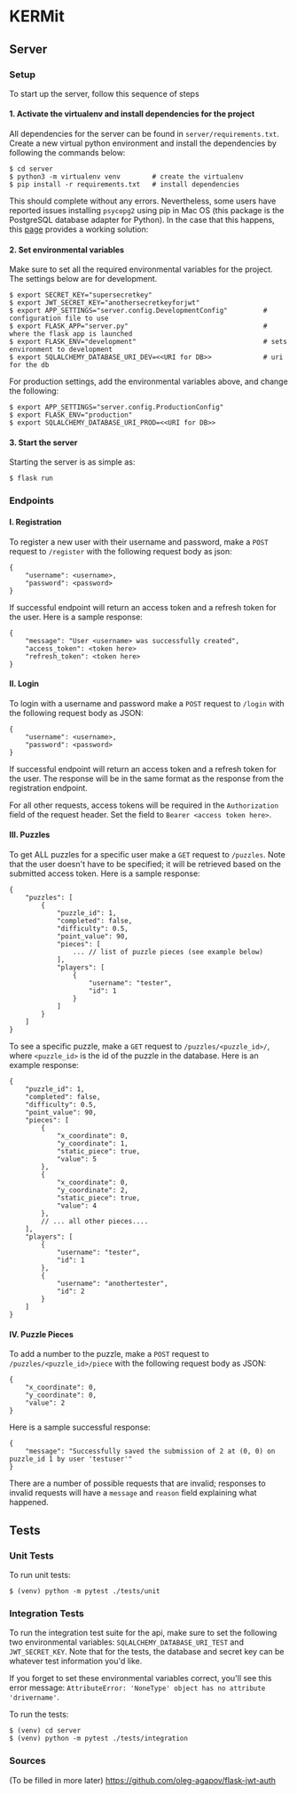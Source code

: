 # KERMit

## Server

### Setup
To start up the server, follow this sequence of steps

#### 1. Activate the virtualenv and install dependencies for the project

All dependencies for the server can be found in `server/requirements.txt`. Create a new virtual python environment
and install the dependencies by following the commands below:
```
$ cd server
$ python3 -m virtualenv venv        # create the virtualenv
$ pip install -r requirements.txt   # install dependencies
```
This should complete without any errors. Nevertheless, some users have reported issues installing
`psycopg2` using pip in Mac OS (this package is the PostgreSQL database adapter for Python).
In the case that this happens, this [page](https://stackoverflow.com/a/42264168)  provides a working solution: 

#### 2. Set environmental variables

Make sure to set all the required environmental variables for the project. The settings below are for development.
```
$ export SECRET_KEY="supersecretkey"      
$ export JWT_SECRET_KEY="anothersecretkeyforjwt" 
$ export APP_SETTINGS="server.config.DevelopmentConfig"         # configuration file to use
$ export FLASK_APP="server.py"                                  # where the flask app is launched
$ export FLASK_ENV="development"                                # sets environment to development 
$ export SQLALCHEMY_DATABASE_URI_DEV=<<URI for DB>>             # uri for the db
```

For production settings, add the environmental variables above, and change the following:
```
$ export APP_SETTINGS="server.config.ProductionConfig"
$ export FLASK_ENV="production"
$ export SQLALCHEMY_DATABASE_URI_PROD=<<URI for DB>> 
```

#### 3. Start the server

Starting the server is as simple as:
```
$ flask run
```

### Endpoints

#### I. Registration

To register a new user with their username and password, make a `POST` request to `/register` with the following
request body as json:
```
{
    "username": <username>,
    "password": <password>
}
```
If successful endpoint will return an access token and a refresh token for the user. Here is a sample response:
```
{
    "message": "User <username> was successfully created",
    "access_token": <token here>
    "refresh_token": <token here>
}
```
#### II. Login

To login with a username and password make a `POST` request to `/login`  with the following request 
body as JSON:
```
{
    "username": <username>,
    "password": <password>
}
```
If successful endpoint will return an access token and a refresh token for the user. The response
will be in the same format as the response from the registration endpoint.

For all other requests, access tokens will be required in the `Authorization` field of the request header. 
Set the field to `Bearer <access token here>`.

#### III. Puzzles

To get ALL puzzles for a specific user make a `GET` request to `/puzzles`. Note that the user doesn't have to be 
specified; it will be retrieved based on the submitted access token. Here is a sample response:

```
{
    "puzzles": [
        {
            "puzzle_id": 1,
            "completed": false,
            "difficulty": 0.5,
            "point_value": 90,
            "pieces": [ 
                ... // list of puzzle pieces (see example below)
            ],
            "players": [
                {
                    "username": "tester",
                    "id": 1
                }
            ]
        }
    ]
}
```

To see a specific puzzle, make a `GET` request to `/puzzles/<puzzle_id>/`, where `<puzzle_id>` is 
the id of the puzzle in the database. Here is an example response:

```
{
    "puzzle_id": 1,
    "completed": false,
    "difficulty": 0.5,
    "point_value": 90,
    "pieces": [
        {
            "x_coordinate": 0,
            "y_coordinate": 1,
            "static_piece": true,
            "value": 5
        },
        {
            "x_coordinate": 0,
            "y_coordinate": 2,
            "static_piece": true,
            "value": 4
        },
        // ... all other pieces....
    ],
    "players": [
        {
            "username": "tester",
            "id": 1
        },
        {
            "username": "anothertester",
            "id": 2
        }
    ]
}
```

#### IV. Puzzle Pieces

To add a number to the puzzle, make a `POST` request to `/puzzles/<puzzle_id>/piece` with the following
request body as JSON:
```
{
    "x_coordinate": 0,
    "y_coordinate": 0,
    "value": 2
}
```
Here is a sample successful response:
```
{
    "message": "Successfully saved the submission of 2 at (0, 0) on puzzle_id 1 by user 'testuser'"
}
```

There are a number of possible requests that are invalid; responses to invalid requests
will have a `message` and `reason` field explaining what happened.

## Tests

### Unit Tests

To run unit tests:
```
$ (venv) python -m pytest ./tests/unit
```

### Integration Tests

To run the integration test suite for the api, make sure to set the following two
environmental variables: `SQLALCHEMY_DATABASE_URI_TEST` and `JWT_SECRET_KEY`. Note that
for the tests, the database and secret key can be whatever test information you'd like.

If you forget to set these environmental variables correct, you'll see this error message: 
`AttributeError: 'NoneType' object has no attribute 'drivername'`.

To run the tests:
```
$ (venv) cd server
$ (venv) python -m pytest ./tests/integration
```

### Sources

(To be filled in more later)
https://github.com/oleg-agapov/flask-jwt-auth